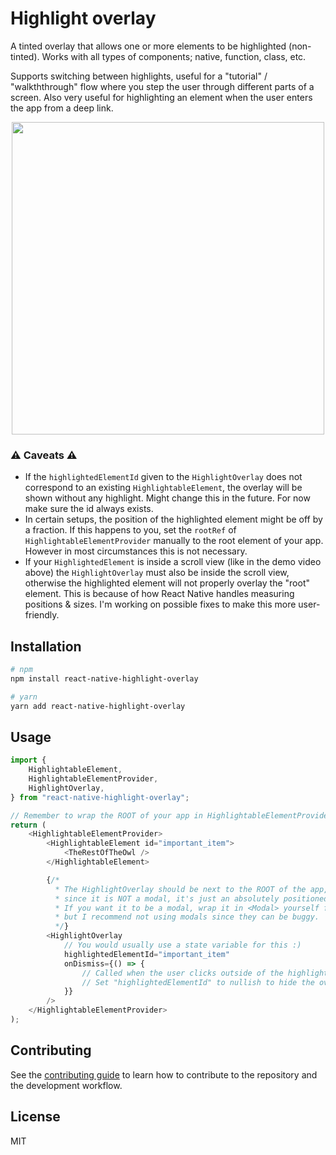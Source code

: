 # Highlight overlay

A tinted overlay that allows one or more elements to be highlighted (non-tinted). 
Works with all types of components; native, function, class, etc.

Supports switching between highlights, useful for a "tutorial" / "walkththrough" flow
where you step the user through different parts of a screen. Also very useful for
highlighting an element when the user enters the app from a deep link.

<p align="center">
  <img src="https://user-images.githubusercontent.com/16232214/136886173-7cc62e23-9a93-4449-9055-dba580bb6e64.gif" height="500" />
</p>

### ⚠️ Caveats ⚠️
 - If the `highlightedElementId` given to the `HighlightOverlay` does not
   correspond to an existing `HighlightableElement`, the overlay will be shown
   without any highlight. Might change this in the future. For now make sure
   the id always exists.
 - In certain setups, the position of the highlighted element might be off by a
   fraction. If this happens to you, set the `rootRef` of
   `HighlightableElementProvider` manually to the root element of your app. 
   However in most circumstances this is not necessary.
 - If your `HighlightedElement` is inside a scroll view (like in the demo video above)
   the `HighlightOverlay` must also be inside the scroll view, otherwise the highlighted
   element will not properly overlay the "root" element. This is because of how React Native handles
   measuring positions & sizes. I'm working on possible fixes to make this more
   user-friendly.

## Installation

```sh
# npm
npm install react-native-highlight-overlay

# yarn
yarn add react-native-highlight-overlay
```

## Usage

```js
import {
    HighlightableElement,
    HighlightableElementProvider,
    HighlightOverlay,
} from "react-native-highlight-overlay";

// Remember to wrap the ROOT of your app in HighlightableElementProvider!
return (
    <HighlightableElementProvider>
        <HighlightableElement id="important_item">
            <TheRestOfTheOwl />
        </HighlightableElement>

        {/* 
          * The HighlightOverlay should be next to the ROOT of the app, 
          * since it is NOT a modal, it's just an absolutely positioned view.
          * If you want it to be a modal, wrap it in <Modal> yourself first,
          * but I recommend not using modals since they can be buggy.
          */}
        <HighlightOverlay
            // You would usually use a state variable for this :)
            highlightedElementId="important_item"
            onDismiss={() => {
                // Called when the user clicks outside of the highlighted element.
                // Set "highlightedElementId" to nullish to hide the overlay.
            }}
        />
    </HighlightableElementProvider>
);
```

## Contributing

See the [contributing guide](CONTRIBUTING.md) to learn how to contribute to the repository and the development workflow.

## License

MIT
